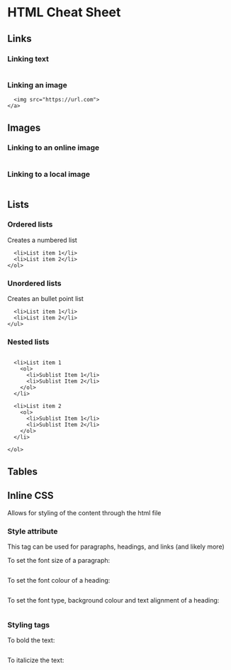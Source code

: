 # HTML Cheat Sheet

## Links

### Linking text
```<a href="https://url.com">Description of link</a>
```

### Linking an image
```<a href="https://url.com">
  <img src="https://url.com">
</a>
```

## Images

### Linking to an online image
```<img src="https://url.com">   [<..."url" />]?
```

### Linking to a local image
```<img src="">
```

## Lists

### Ordered lists
Creates a numbered list

```<ol>
  <li>List item 1</li>
  <li>List item 2</li>
</ol>
```

### Unordered lists
Creates an bullet point list

```<ul>
  <li>List item 1</li>
  <li>List item 2</li>
</ul>
```

### Nested lists

```<ol>

  <li>List item 1
    <ol>
      <li>Sublist Item 1</li>
      <li>Sublist Item 2</li>
    </ol>
  </li>

  <li>List item 2
    <ol>
      <li>Sublist Item 1</li>
      <li>Sublist Item 2</li>
    </ol>
  </li>

</ol>
```

## Tables

###

## Inline CSS
Allows for styling of the content through the html file

### Style attribute

This tag can be used for paragraphs, headings, and links (and likely more)

To set the font size of a paragraph:
```<p style="font-size: 20px">Text</p>
```

To set the font colour of a heading:
```<h1 style="color: black">Text</h1>
```

To set the font type, background colour and text alignment of a heading:
```<h2 style="font-family: Arial; background-color: blue; text-align: center">Text</h2>
```
### Styling tags

To bold the text:
```<strong>Text</strong>
```

To italicize the text:
```<em>Text</em>
```
